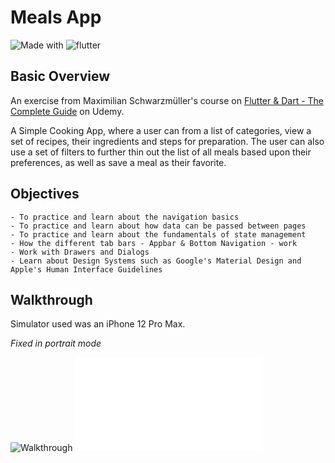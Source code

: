 # Meals App

![Made with](https://img.shields.io/badge/Made%20with-Dart-blue)
![flutter](https://img.shields.io/badge/flutter-v1.22.5-blue)

## Basic Overview

An exercise from Maximilian Schwarzmüller's course on [Flutter & Dart - The Complete Guide](https://www.udemy.com/course/learn-flutter-dart-to-build-ios-android-apps/) on Udemy.

A Simple Cooking App, where a user can from a list of categories, view a set of recipes, their ingredients and steps for preparation. The user can also use a set of filters to further thin out the list of all meals based upon their preferences, as well as save a meal as their favorite.

## Objectives
```
- To practice and learn about the navigation basics
- To practice and learn about how data can be passed between pages
- To practice and learn about the fundamentals of state management
- How the different tab bars - Appbar & Bottom Navigation - work
- Work with Drawers and Dialogs
- Learn about Design Systems such as Google's Material Design and Apple's Human Interface Guidelines
```

## Walkthrough

Simulator used was an iPhone 12 Pro Max.

*Fixed in portrait mode*

![Walkthrough](Meals.svg)
![Walkthrough](Meals.pdf)

<!-- <div style="display:flex;flex-direction:row;flex-wrap:wrap;">
    <div style="display:flex;flex-direction:column;">
        <label>Homepage / Categories Screen</label>
        <img src="/Screenshots/1.png" alt="Categories" width=30%>
    </div>
    
</div>  -->